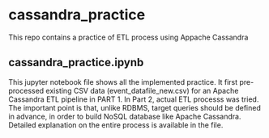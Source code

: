 # cassandra_practice
This repo contains a practice of ETL process using Appache Cassandra

## cassandra_practice.ipynb
This jupyter notebook file shows all the implemented practice. It first pre-processed existing CSV data (event_datafile_new.csv) for an Apache Cassandra ETL pipeline in PART 1. In Part 2, actual ETL processs was tried. The important point is that, unlike RDBMS, target queries should be defined in advance, in order to build NoSQL database like Apache Cassandra. Detailed explanation on the entire process is available in the file.
